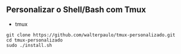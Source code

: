 ## Personalizar o Shell/Bash com Tmux

* tmux

```
git clone https://github.com/walterpaulo/tmux-personalizado.git
cd tmux-personalizado
sudo ./install.sh
```
